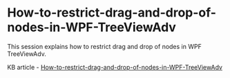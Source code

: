 # How-to-restrict-drag-and-drop-of-nodes-in-WPF-TreeViewAdv
This session explains how to restrict drag and drop of nodes in WPF TreeViewAdv.

KB article - [How-to-restrict-drag-and-drop-of-nodes-in-WPF-TreeViewAdv](https://www.syncfusion.com/kb/11652/how-to-restrict-drag-and-drop-of-parent-node-into-another-parent-node-in-wpf-treeviewadv)
